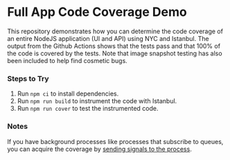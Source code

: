 # Full App Code Coverage Demo
This repository demonstrates how you can determine the code coverage of an entire NodeJS application (UI and API) using NYC and Istanbul. The output from the Github Actions shows that the tests pass and that 100% of the code is covered by the tests. Note that image snapshot testing has also been included to help find cosmetic bugs.

### Steps to Try

1. Run `npm ci` to install dependencies.
1. Run `npm run build` to instrument the code with Istanbul.
1. Run `npm run cover` to test the instrumented code.

### Notes

If you have background processes like processes that subscribe to queues, you can acquire the coverage by [sending signals to the process](https://pm2.keymetrics.io/docs/usage/pm2-api/#send-message-to-process).
